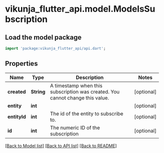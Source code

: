 # vikunja_flutter_api.model.ModelsSubscription

## Load the model package
```dart
import 'package:vikunja_flutter_api/api.dart';
```

## Properties
Name | Type | Description | Notes
------------ | ------------- | ------------- | -------------
**created** | **String** | A timestamp when this subscription was created. You cannot change this value. | [optional] 
**entity** | **int** |  | [optional] 
**entityId** | **int** | The id of the entity to subscribe to. | [optional] 
**id** | **int** | The numeric ID of the subscription | [optional] 

[[Back to Model list]](../README.md#documentation-for-models) [[Back to API list]](../README.md#documentation-for-api-endpoints) [[Back to README]](../README.md)



